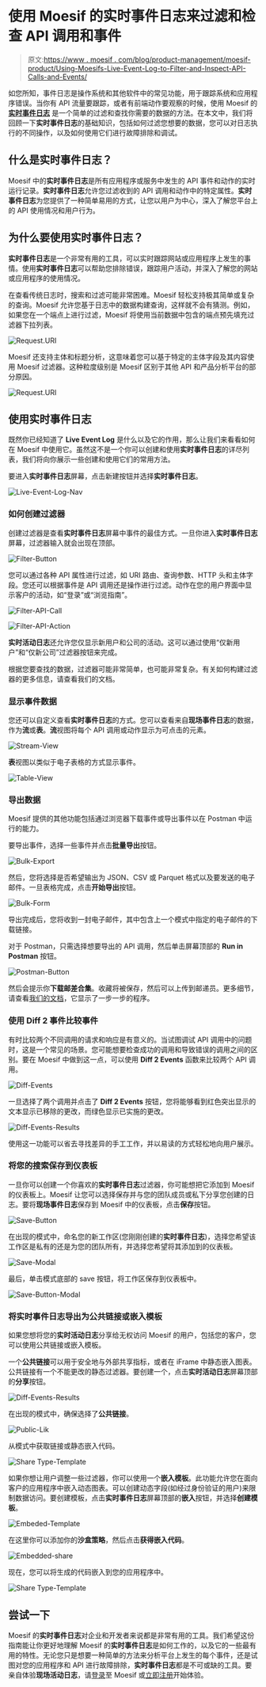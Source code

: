 # 使用 Moesif 的实时事件日志来过滤和检查 API 调用和事件

> 原文:[https://www . moesif . com/blog/product-management/moesif-product/Using-Moesifs-Live-Event-Log-to-Filter-and-Inspect-API-Calls-and-Events/](https://www.moesif.com/blog/product-management/moesif-product/Using-Moesifs-Live-Event-Log-to-Filter-and-Inspect-API-Calls-and-Events/)

如您所知，事件日志是操作系统和其他软件中的常见功能，用于跟踪系统和应用程序错误。当你有 API 流量要跟踪，或者有前端动作要观察的时候，使用 Moesif 的 [**实时事件日志**](https://www.moesif.com/docs/api-analytics/event-stream/?utm_campaign=Int-site&utm_source=blog&utm_medium=body-cta&utm_content=live-event-log-filter) 是一个简单的过滤和查找你需要的数据的方法。在本文中，我们将回顾一下**实时事件日志**的基础知识，包括如何过滤您想要的数据，您可以对日志执行的不同操作，以及如何使用它们进行故障排除和调试。

## 什么是实时事件日志？

Moesif 中的**实时事件日志**是所有应用程序或服务中发生的 API 事件和动作的实时运行记录。**实时事件日志**允许您过滤收到的 API 调用和动作中的特定属性。**实时事件日志**为您提供了一种简单易用的方式，让您以用户为中心，深入了解您平台上的 API 使用情况和用户行为。

## 为什么要使用实时事件日志？

**实时事件日志**是一个非常有用的工具，可以实时跟踪网站或应用程序上发生的事情。使用**实时事件日志**可以帮助您排除错误，跟踪用户活动，并深入了解您的网站或应用程序的使用情况。

在查看传统日志时，搜索和过滤可能非常困难。Moesif 轻松支持极其简单或复杂的查询。Moesif 允许您基于日志中的数据构建查询，这样就不会有猜测。例如，如果您在一个端点上进行过滤，Moesif 将使用当前数据中包含的端点预先填充过滤器下拉列表。

![Request.URI](../Images/ec9b616cd30a962ec3de88fbeb5d96a8.png)

Moesif 还支持主体和标题分析，这意味着您可以基于特定的主体字段及其内容使用 Moesif 过滤器。这种粒度级别是 Moesif 区别于其他 API 和产品分析平台的部分原因。

![Request.URI](../Images/e41f695c009a8c55d231e5b787646678.png)

## 使用实时事件日志

既然你已经知道了 **Live Event Log** 是什么以及它的作用，那么让我们来看看如何在 Moesif 中使用它。虽然这不是一个你可以创建和使用**实时事件日志**的详尽列表，我们将向你展示一些创建和使用它们的常用方法。

要进入**实时事件日志**屏幕，点击新建按钮并选择**实时事件日志**。

![Live-Event-Log-Nav](../Images/70c9b888afe06ea7e07a719f3d726531.png)

### 如何创建过滤器

创建过滤器是查看**实时事件日志**屏幕中事件的最佳方式。一旦你进入**实时事件日志**屏幕，过滤器输入就会出现在顶部。

![Filter-Button](../Images/0e72e31ca0ba219430048b64792f8172.png)

您可以通过各种 API 属性进行过滤，如 URI 路由、查询参数、HTTP 头和主体字段。您还可以根据事件是 API 调用还是操作进行过滤。动作在您的用户界面中显示客户的活动，如“登录”或“浏览指南”。

![Filter-API-Call](../Images/2da599a820e43243e8b119608c9a9698.png)

![Filter-API-Action](../Images/b7fbb054c0a518509cf85633ff49d900.png)

**实时活动日志**还允许您仅显示新用户和公司的活动。这可以通过使用“仅新用户”和“仅新公司”过滤器按钮来完成。

根据您要查找的数据，过滤器可能非常简单，也可能非常复杂。有关如何构建过滤器的更多信息，请查看我们的文档。

### 显示事件数据

您还可以自定义查看**实时事件日志**的方式。您可以查看来自**现场事件日志**的数据，作为**流**或**表**。**流**视图将每个 API 调用或动作显示为可点击的元素。

![Stream-View](../Images/70508c9f5c3e727644f964dd8d163ed2.png)

**表**视图以类似于电子表格的方式显示事件。

![Table-View](../Images/964f5258e820c53c3721b49476cd0885.png)

### 导出数据

Moesif 提供的其他功能包括通过浏览器下载事件或导出事件以在 Postman 中运行的能力。

要导出事件，选择一些事件并点击**批量导出**按钮。

![Bulk-Export](../Images/ac6ef295329f0c4e8eb538f24ab29119.png)

然后，您将选择是否希望输出为 JSON、CSV 或 Parquet 格式以及要发送的电子邮件。一旦表格完成，点击**开始导出**按钮。

![Bulk-Form](../Images/4c7ce38dba18a295c524bf0eff3b3af0.png)

导出完成后，您将收到一封电子邮件，其中包含上一个模式中指定的电子邮件的下载链接。

对于 Postman，只需选择想要导出的 API 调用，然后单击屏幕顶部的 **Run in Postman** 按钮。

![Postman-Button](../Images/0fdb7e32ae41cad47026a9373cc28078.png)

然后会提示你**下载邮差合集**。收藏将被保存，然后可以上传到邮递员。更多细节，请查看[我们的文档](https://www.moesif.com/docs/api-analytics/run-in-postman/?utm_campaign=Int-site&utm_source=blog&utm_medium=body-cta&utm_content=live-event-log-filter)，它显示了一步一步的程序。

### 使用 Diff 2 事件比较事件

有时比较两个不同调用的请求和响应是有意义的。当试图调试 API 调用中的问题时，这是一个常见的场景。您可能想要检查成功的调用和导致错误的调用之间的区别。要在 Moesif 中做到这一点，可以使用 **Diff 2 Events** 函数来比较两个 API 调用。

![Diff-Events](../Images/9d2648b7b5f5567390ebd5d49bf5308b.png)

一旦选择了两个调用并点击了 **Diff 2 Events** 按钮，您将能够看到红色突出显示的文本显示已移除的更改，而绿色显示已实施的更改。

![Diff-Events-Results](../Images/2be82fbd5705755dd6a3b5519e3682c4.png)

使用这一功能可以省去寻找差异的手工工作，并以易读的方式轻松地向用户展示。

### 将您的搜索保存到仪表板

一旦你可以创建一个你喜欢的**实时事件日志**过滤器，你可能想把它添加到 Moesif 的仪表板上。Moesif 让您可以选择保存并与您的团队成员或私下分享您创建的日志。要将**现场事件日志**保存到 Moesif 中的仪表板，点击**保存**按钮。

![Save-Button](../Images/ae23793a6ed0bcc7cf364c57efe6fd40.png)

在出现的模式中，命名您的新工作区(您刚刚创建的**实时事件日志**)，选择您希望该工作区是私有的还是为您的团队所有，并选择您希望将其添加到的仪表板。

![Save-Modal](../Images/31ff014eae3c156d78bdb872eb08e4f8.png)

最后，单击模式底部的 save 按钮，将工作区保存到仪表板中。

![Save-Button-Modal](../Images/cd5ef4f3534a7f527a28a2f2b81e9071.png)

### 将实时事件日志导出为公共链接或嵌入模板

如果您想将您的**实时活动日志**分享给无权访问 Moesif 的用户，包括您的客户，您可以使用公共链接或嵌入模板。

一个**公共链接**可以用于安全地与外部共享指标，或者在 iFrame 中静态嵌入图表。公共链接有一个不能更改的静态过滤器。要创建一个，点击**实时活动日志**屏幕顶部的**分享**按钮。

![Diff-Events-Results](../Images/34a1c8b1a910d7e9c78f22c12b1cb7af.png)

在出现的模式中，确保选择了**公共链接**。

![Public-Lik](../Images/a1c24f4674b2599bd3640d49741d45ee.png)

从模式中获取链接或静态嵌入代码。

![Share Type-Template](../Images/9bfb815006bd149cbeeb11bcd8ea532e.png)

如果你想让用户调整一些过滤器，你可以使用一个**嵌入模板**。此功能允许您在面向客户的应用程序中嵌入动态图表。可以创建动态字段(如经过身份验证的用户)来限制数据访问。要创建模板，点击**实时事件日志**屏幕顶部的**嵌入**按钮，并选择**创建模板**。

![Embeded-Template](../Images/d43d9eb0755b5d48991bb8e41c390b48.png)

在这里你可以添加你的**沙盒策略**，然后点击**获得嵌入代码**。

![Embedded-share](../Images/cc5d21baf82b12a8dfc4cc970c931cd1.png)

现在，您可以将生成的代码嵌入到您的应用程序中。

![Share Type-Template](../Images/6afd7225f66a7eedbc00fca083effaad.png)

## 尝试一下

Moesif 的**实时事件日志**对企业和开发者来说都是非常有用的工具。我们希望这份指南能让你更好地理解 Moesif 的**实时事件日志**是如何工作的，以及它的一些最有用的特性。无论您只是想要一种简单的方法来分析平台上发生的每个事件，还是试图对您的应用程序和 API 进行故障排除，**实时事件日志**都是不可或缺的工具。要亲自体验**现场活动日志**，请[登录](https://www.moesif.com/wrap?utm_campaign=Int-site&utm_source=blog&utm_medium=body-cta&utm_content=live-event-log-filter)至 Moesif 或[立即注册](https://www.moesif.com/wrap?onboard=true&utm_campaign=Int-site&utm_source=blog&utm_medium=body-cta&utm_content=live-event-log-filter)开始体验。